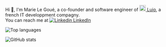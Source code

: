 Hi 👋, I'm Marie Le Goué, a co-founder and software engineer of [<img src="https://luio.fr/static/media/luio.0d489bcaadfe26b297ce.png" width="20" /> Luio](https://luio.fr), a french IT developpment compagny. \
You can reach me at [![Linkedin](https://i.stack.imgur.com/gVE0j.png) LinkedIn](https://www.linkedin.com/in/marie-le-goue/)

![Top languages](https://github-readme-stats.vercel.app/api/top-langs/?username=mlegoue&layout=compact&theme=dark&hide_border=true&include_all_commits=true&count_private=true)

![GitHub stats](https://github-readme-stats.vercel.app/api?username=mlegoue&show_icons=true&theme=dark&hide_border=true&include_all_commits=true&count_private=true)
